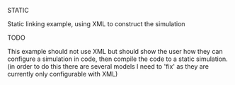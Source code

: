STATIC

Static linking example, using XML to construct the simulation

TODO

This example should not use XML but should show the user how they can configure a simulation in code, then compile the code to a static simulation. 
(in order to do this there are several models I need to 'fix' as they are currently only configurable with XML)
